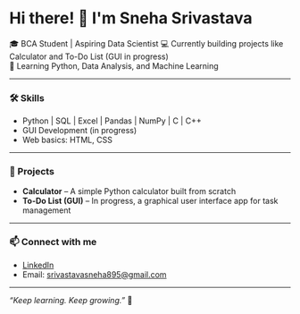 # Hi there! 👋 I'm Sneha Srivastava

🎓 BCA Student | Aspiring Data Scientist 
💻 Currently building projects like Calculator and To-Do List (GUI in progress)  
🌱 Learning Python, Data Analysis, and Machine Learning

---

### 🛠️ Skills  
- Python | SQL | Excel | Pandas | NumPy | C | C++  
- GUI Development (in progress)  
- Web basics: HTML, CSS  

---

### 📂 Projects  
- **Calculator** – A simple Python calculator built from scratch  
- **To-Do List (GUI)** – In progress, a graphical user interface app for task management

---

### 📫 Connect with me  
- [LinkedIn](https://www.linkedin.com/in/sneha-srivastava-00273832b)  
- Email: srivastavasneha895@gmail.com

---

*“Keep learning. Keep growing.”* 🚀

